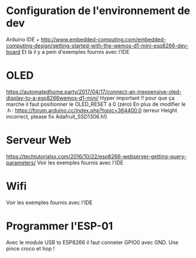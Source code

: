 # Configuration de l'environnement de dev
Arduino IDE + http://www.embedded-computing.com/embedded-computing-design/getting-started-with-the-wemos-d1-mini-esp8266-dev-board
Et là il y a pein d'exemples fournis avec l'IDE

# OLED
https://automatedhome.party/2017/04/17/connect-an-inexpensive-oled-display-to-a-esp8266wemos-d1-mini/
Hyper important !! pour que ça marche il faut positionner le OLED_RESET à 0 (zéro)
En plus de modifier le .h : https://forum.arduino.cc/index.php?topic=364400.0 (erreur Height incorrect, please fix Adafruit_SSD1306.h!)

# Serveur Web
https://techtutorialsx.com/2016/10/22/esp8266-webserver-getting-query-parameters/
Voir les exemples fournis avec l'IDE

# Wifi
Voir les exemples fournis avec l'IDE


 # Programmer l'ESP-01
 Avec le module USB to ESP8266 il faut conneter GPIO0 avec GND. Une pince croco et hop !
